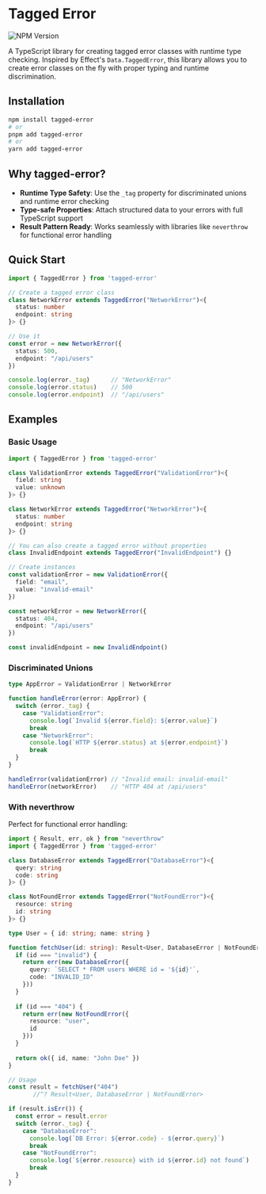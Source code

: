# Tagged Error

![NPM Version](https://img.shields.io/npm/v/tagged-error)

A TypeScript library for creating tagged error classes with runtime type checking. Inspired by Effect's `Data.TaggedError`, this library allows you to create error classes on the fly with proper typing and runtime discrimination.

## Installation

```bash
npm install tagged-error
# or
pnpm add tagged-error
# or
yarn add tagged-error
```

## Why tagged-error?

- **Runtime Type Safety**: Use the `_tag` property for discriminated unions and runtime error checking
- **Type-safe Properties**: Attach structured data to your errors with full TypeScript support
- **Result Pattern Ready**: Works seamlessly with libraries like `neverthrow` for functional error handling

## Quick Start

```ts
import { TaggedError } from 'tagged-error'

// Create a tagged error class
class NetworkError extends TaggedError("NetworkError")<{
  status: number
  endpoint: string
}> {}

// Use it
const error = new NetworkError({
  status: 500,
  endpoint: "/api/users"
})

console.log(error._tag)      // "NetworkError"
console.log(error.status)    // 500
console.log(error.endpoint)  // "/api/users"
```

## Examples

### Basic Usage

```ts
import { TaggedError } from 'tagged-error'

class ValidationError extends TaggedError("ValidationError")<{
  field: string
  value: unknown
}> {}

class NetworkError extends TaggedError("NetworkError")<{
  status: number
  endpoint: string
}> {}

// You can also create a tagged error without properties
class InvalidEndpoint extends TaggedError("InvalidEndpoint") {}

// Create instances
const validationError = new ValidationError({
  field: "email",
  value: "invalid-email"
})

const networkError = new NetworkError({
  status: 404,
  endpoint: "/api/users"
})

const invalidEndpoint = new InvalidEndpoint()
```

### Discriminated Unions

```ts
type AppError = ValidationError | NetworkError

function handleError(error: AppError) {
  switch (error._tag) {
    case "ValidationError":
      console.log(`Invalid ${error.field}: ${error.value}`)
      break
    case "NetworkError":
      console.log(`HTTP ${error.status} at ${error.endpoint}`)
      break
  }
}

handleError(validationError) // "Invalid email: invalid-email"
handleError(networkError)    // "HTTP 404 at /api/users"
```

### With neverthrow

Perfect for functional error handling:

```ts
import { Result, err, ok } from "neverthrow"
import { TaggedError } from 'tagged-error'

class DatabaseError extends TaggedError("DatabaseError")<{
  query: string
  code: string
}> {}

class NotFoundError extends TaggedError("NotFoundError")<{
  resource: string
  id: string
}> {}

type User = { id: string; name: string }

function fetchUser(id: string): Result<User, DatabaseError | NotFoundError> {
  if (id === "invalid") {
    return err(new DatabaseError({
      query: `SELECT * FROM users WHERE id = '${id}'`,
      code: "INVALID_ID"
    }))
  }
  
  if (id === "404") {
    return err(new NotFoundError({
      resource: "user",
      id
    }))
  }
  
  return ok({ id, name: "John Doe" })
}

// Usage
const result = fetchUser("404")
       //^? Result<User, DatabaseError | NotFoundError>

if (result.isErr()) {
  const error = result.error
  switch (error._tag) {
    case "DatabaseError":
      console.log(`DB Error: ${error.code} - ${error.query}`)
      break
    case "NotFoundError":
      console.log(`${error.resource} with id ${error.id} not found`)
      break
  }
}
```